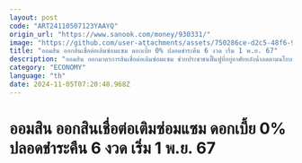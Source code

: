 ```yaml
---
layout: post
code: "ART24110507123YAAYQ"
origin_url: "https://www.sanook.com/money/930331/"
image: "https://github.com/user-attachments/assets/750286ce-d2c5-48f6-906d-d2857873ca29"
title: "ออมสิน ออกสินเชื่อต่อเติมซ่อมแซม ดอกเบี้ย 0% ปลอดชำระคืน 6 งวด เริ่ม 1 พ.ย. 67"
description: "ออมสิน ออกมาตรการสินเชื่อต่อเติมซ่อมแซม ช่วยประชาชนฟื้นฟูที่อยู่อาศัยหลังน้ำลดตามนโยบายรัฐ ดอกเบี้ย 0% นาน 3 เดือน ปลอดชำระคืน 6 งวด ลูกค้าเดิมกู้เพิ่มได้ ลูกค้าใหม่ไม่ต้องใช้หลักประกัน เริ่ม 1 พ.ย. 67"
category: "ECONOMY"
language: "th"
date: 2024-11-05T07:20:48.968Z
---
```


# ออมสิน ออกสินเชื่อต่อเติมซ่อมแซม ดอกเบี้ย 0% ปลอดชำระคืน 6 งวด เริ่ม 1 พ.ย. 67
